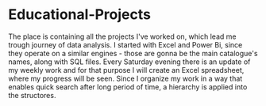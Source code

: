 # Educational-Projects
The place is containing all the projects I've worked on, which lead me trough journey of data analysis.
I started with Excel and Power Bi, since they operate on a similar engines - those are gonna be the main catalogue's names, along with SQL files.
Every Saturday evening there is an update of my weekly work and for that purpose I will create an Excel spreadsheet, where my progress will be seen.
Since I organize my work in a way that enables quick search after long period of time, a hierarchy is applied into the structores.
